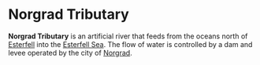 # Norgrad Tributary

**Norgrad Tributary** is an artificial river that feeds from the oceans north of [Esterfell](../esterfell.md) into the [Esterfell Sea](esterfell-sea/esterfell-sea.md). The flow of water is controlled by a dam and levee operated by the city of [Norgrad](../../ch-2-people-of-mote/societies/esterfell-accord/norgrad.md).
